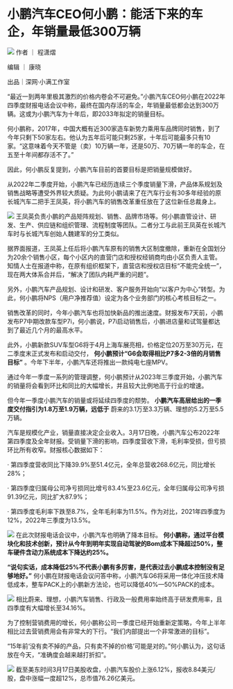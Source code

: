 # 小鹏汽车CEO何小鹏：能活下来的车企，年销量最低300万辆

![](https://inews.gtimg.com/news_bt/OQ2Rjo-56wuSu3nPLG3rsA2wXuHJzCXEu__HPZq8lNJvoAA/1000)
作者 ｜ 程潇熠

编辑 ｜ 康晓

出品｜深网·小满工作室

“最近一到两年里极其激烈的价格内卷会不可避免。”小鹏汽车CEO何小鹏在2022年四季度财报电话会议中称，最终在国内存活的车企，年销量最低都会达到300万辆。这或为小鹏汽车为十年后，即2033年拟定的销量目标。

何小鹏称，2017年，中国大概有近300家造车新势力乘用车品牌同时销售，到了今年只剩下50家左右。他认为五年后可能只剩25家，十年后可能最多只有10家。“这意味着今天不管是（卖）10万辆一年，还是50万、70万辆一年的车企，在五至十年间都存活不了。”

因此，何小鹏反复提到，小鹏汽车目前的首要目标是把销量规模做好。

从2022年二季度开始，小鹏汽车已经历连续三个季度销量下滑，产品体系规划及销售战略等遭受外界较大质疑。为此何小鹏请来了在汽车行业有30多年经验的原长城汽车二把手王凤英，将小鹏汽车的销售改革重任放在了这位新任总裁身上。

![](https://inews.gtimg.com/news_bt/OHj1uGNq5VTQ76OvcxclokPjpxk_ZJ6ynMPTAgVCKWGsIAA/1000)
王凤英负责小鹏的产品矩阵规划、销售、品牌市场等。何小鹏直管设计、研发、生产、供应链和组织管理、流程制度等团队。二者分工与此前王凤英在长城汽车时与长城汽车创始人魏建军的分工类似。

据界面报道，王凤英上任后将小鹏汽车原有的销售大区制度撤除，重新在全国划分为20余个销售小区，每个小区内的直营门店和授权经销商均由小区负责人主管。知情人士在报道中称，在原有组织框架下，直营店和授权店目标“不能完全统一”，现在两大体系合并后，“解决了团队内耗严重的问题”。

另外，小鹏汽车产品规划、设计和研发、客户服务开始向“以客户为中心”转型。为此，何小鹏将NPS（用户净推荐值）设定为各个业务部门的核心考核目标之一。

销售改革的同时，今年小鹏汽车也将加快新品的推出速度。财报发布7天前，小鹏发布P7中期改款车型P7i，何小鹏说，P7i启动销售后，小鹏进店量和试驾量都达到了最近几个月的最高水平。

此外，小鹏新款SUV车型G6将于4月上海车展亮相，价格定位20万至30万元，在二季度末正式发布和启动交付，
**何小鹏预计“G6会取得相比P7多2-3倍的月销售目标”** 。今年下半年，小鹏汽车还将推出一款纯电七座MPV。

通过今年一季度一系列的管理调整，何小鹏预计从2023年三季度开始，小鹏汽车的销量将会看到环比和同比的大幅增长，并且较大比例地高于行业的增速。

但今年一季度小鹏汽车的销量或将延续四季度的颓势。 **小鹏汽车高层给出的一季度交付指引为1.8万至1.9万辆，远低于**
蔚来的3.1万至3.3万辆、理想的5.2万至5.5万辆。

汽车是规模化产业，销量直接决定企业收入。3月17日晚，小鹏汽车公布2022年第四季度及全年财报。受销量下滑的影响，四季度营收下滑，毛利率受损，但亏损环比所有收窄。财报核心数据如下：

· 第四季度营收同比下降39.9%至51.4亿元，全年总营收268.6亿元，同比增长28%；

· 第四季度归属母公司净亏损同比增亏83.4%至23.6亿元，全年归属母公司净亏损91.39亿元，同比扩大87.9%；

· 第四季度毛利率下跌至8.7%，全年毛利率为11.5%。作为对比，2021年四季度为12%，2022年三季度为13.5%。

![](https://inews.gtimg.com/news_bt/ONzMG1f48nSMYrCOExwk4w689k8Mx0Lxo8ASRxdTFAkBQAA/1000)
在此次财报电话会议中，小鹏汽车也明确了降本目标。
**何小鹏称，通过平台模块化和技术创新，预计从今年到明年实现自动驾驶的Bom成本下降超过50%，整车硬件含动力系统成本下降达约25%。**

**“说句实话，成本降低25%不代表小鹏有多厉害，是代表过去小鹏成本控制没有足够地好。”**
何小鹏在财报电话会议问答中称，小鹏汽车G6将采用一体化冲压技术降低成本，整车PACK上的小鹏新方法论，也可以降低40%—50%PACK的成本。

![](https://inews.gtimg.com/news_bt/ObgDjHUe47V3VdqiMLgFiUk7QksdjMBkAf3o8zBOuQ9QIAA/1000)
相比蔚来、理想，小鹏汽车销售、行政及一般费用率始终高于研发费用率，且四季度有大幅增长至34.16%。

为了控制营销费用的增长，何小鹏称公司一季度已经开始重新定策略，今年上半年相比过去营销费用会有非常大的下行。“我们内部提出一个非常激进的目标”。

“15年前‘没有卖不掉的产品，只有卖不掉的价格’可能是对的。”何小鹏认为，这句话放在今天，“准确度会越来越打折扣”。

![](https://inews.gtimg.com/news_bt/Ow6M7TpWRjjrFCu4a3yDPhLPnB24jt5A0xEcnRtVDnxl0AA/1000)
截至美东时间3月17日美股收盘，小鹏汽车股价上涨6.12%，报收8.84美元/股，盘中涨幅一度超12%，总市值76.26亿美元。

